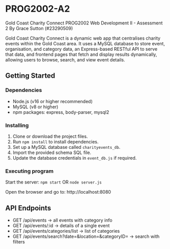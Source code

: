# PROG2002-A2

Gold Coast Charity Connect
PROG2002 Web Development II - Assessment 2
By Grace Sutton (#23290509)

Gold Coast Charity Connect is a dynamic web app that centralises charity events within the Gold Coast area. It uses a MySQL database to store event, organisation, and category data, an Express-based RESTful API to serve that data, and frontend pages that fetch and display results dynamically, allowing users to browse, search, and view event details. 

## Getting Started

### Dependencies

* Node.js (v16 or higher recommended)
* MySQL (v8 or higher)
* npm packages: express, body-parser, mysql2

### Installing

1. Clone or download the project files.
2. Run ```npm install``` to install dependencies.
3. Set up a MySQL database called ```charityevents_db```.
4. Import the provided schema SQL file.
5. Update the database credentials in ```event_db.js``` if required.

### Executing program

Start the server:
```npm start``` OR ```node server.js```

Open the browser and go to:
http://localhost:8080

## API Endpoints

* GET /api/events → all events with category info
* GET /api/events/:id → details of a single event
* GET /api/events/categories/list → list of categories
* GET /api/events/search?date=&location=&categoryID= → search with filters